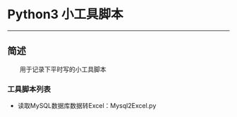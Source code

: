 # Python3 小工具脚本
***
## 简述
&ensp;&ensp;&ensp;&ensp;用于记录下平时写的小工具脚本

### 工具脚本列表
- 读取MySQL数据库数据转Excel：Mysql2Excel.py 

